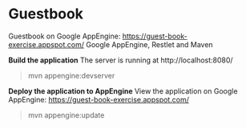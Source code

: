 # Guestbook
Guestbook on Google AppEngine: https://guest-book-exercise.appspot.com/
Google AppEngine, Restlet and Maven

**Build the application**
The server is running at http://localhost:8080/
> mvn appengine:devserver  


**Deploy the application to AppEngine**
View the application on Google AppEngine: https://guest-book-exercise.appspot.com/
> mvn appengine:update  

